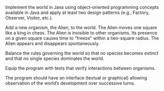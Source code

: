 Implement the world in Java using object-oriented programming concepts available in Java and apply at least two design patterns (e.g., Factory, Observer, Visitor, etc.).

Add a new organism, the Alien, to the world. The Alien moves one square like a king in chess. The Alien is invisible to other organisms. Its presence on a given square causes time to "freeze" within a two-square radius. The Alien appears and disappears spontaneously.

Balance the rules governing the world so that no species becomes extinct and that no single species dominates the world.

Equip the program with tests that verify interactions between organisms.

The program should have an interface (textual or graphical) allowing observation of the world’s development over successive turns.
